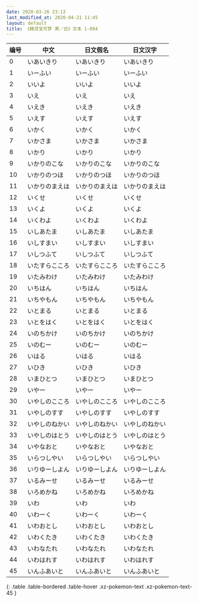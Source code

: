 ```yaml
---
date: 2020-03-26 23:13
last_modified_at: 2020-04-21 11:45
layout: default
title: 《精灵宝可梦 黑／白》文本 1-094
---
```

| 编号 | 中文 | 日文假名 | 日文汉字 |
| ---- | ---- | ---- | --- |
| 0 | いあいきり | いあいきり | いあいきり |
| 1 | いーふい | いーふい | いーふい |
| 2 | いいよ | いいよ | いいよ |
| 3 | いえ | いえ | いえ |
| 4 | いえき | いえき | いえき |
| 5 | いえす | いえす | いえす |
| 6 | いかく | いかく | いかく |
| 7 | いかさま | いかさま | いかさま |
| 8 | いかり | いかり | いかり |
| 9 | いかりのこな | いかりのこな | いかりのこな |
| 10 | いかりのつほ | いかりのつほ | いかりのつほ |
| 11 | いかりのまえは | いかりのまえは | いかりのまえは |
| 12 | いくせ | いくせ | いくせ |
| 13 | いくよ | いくよ | いくよ |
| 14 | いくわよ | いくわよ | いくわよ |
| 15 | いしあたま | いしあたま | いしあたま |
| 16 | いしすまい | いしすまい | いしすまい |
| 17 | いしつふて | いしつふて | いしつふて |
| 18 | いたすらこころ | いたすらこころ | いたすらこころ |
| 19 | いたみわけ | いたみわけ | いたみわけ |
| 20 | いちはん | いちはん | いちはん |
| 21 | いちやもん | いちやもん | いちやもん |
| 22 | いとまる | いとまる | いとまる |
| 23 | いとをはく | いとをはく | いとをはく |
| 24 | いのちかけ | いのちかけ | いのちかけ |
| 25 | いのむー | いのむー | いのむー |
| 26 | いはる | いはる | いはる |
| 27 | いひき | いひき | いひき |
| 28 | いまひとつ | いまひとつ | いまひとつ |
| 29 | いやー | いやー | いやー |
| 30 | いやしのこころ | いやしのこころ | いやしのこころ |
| 31 | いやしのすす | いやしのすす | いやしのすす |
| 32 | いやしのねかい | いやしのねかい | いやしのねかい |
| 33 | いやしのはとう | いやしのはとう | いやしのはとう |
| 34 | いやなおと | いやなおと | いやなおと |
| 35 | いらつしやい | いらつしやい | いらつしやい |
| 36 | いりゆーしよん | いりゆーしよん | いりゆーしよん |
| 37 | いるみーせ | いるみーせ | いるみーせ |
| 38 | いろめかね | いろめかね | いろめかね |
| 39 | いわ | いわ | いわ |
| 40 | いわーく | いわーく | いわーく |
| 41 | いわおとし | いわおとし | いわおとし |
| 42 | いわくたき | いわくたき | いわくたき |
| 43 | いわなたれ | いわなたれ | いわなたれ |
| 44 | いわはれす | いわはれす | いわはれす |
| 45 | いんふあいと | いんふあいと | いんふあいと |
{: .table .table-bordered .table-hover .xz-pokemon-text .xz-pokemon-text-45 }